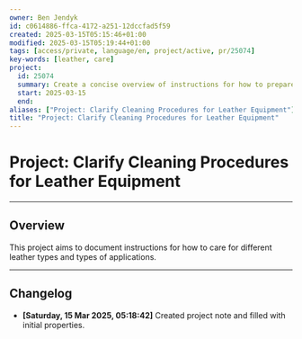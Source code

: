 ```yaml
---
owner: Ben Jendyk
id: c0614886-ffca-4172-a251-12dccfad5f59
created: 2025-03-15T05:15:46+01:00
modified: 2025-03-15T05:19:44+01:00
tags: [access/private, language/en, project/active, pr/25074]
key-words: [leather, care]
project:
  id: 25074
  summary: Create a concise overview of instructions for how to prepare and care for leather to ensure long-term survival
  start: 2025-03-15
  end:
aliases: ["Project: Clarify Cleaning Procedures for Leather Equipment"]
title: "Project: Clarify Cleaning Procedures for Leather Equipment"
---
```


# Project: Clarify Cleaning Procedures for Leather Equipment

---

## Overview

This project aims to document instructions for how to care for different leather types and types of applications.

---

## Changelog

- **[Saturday, 15 Mar 2025, 05:18:42]** Created project note and filled with initial properties.

